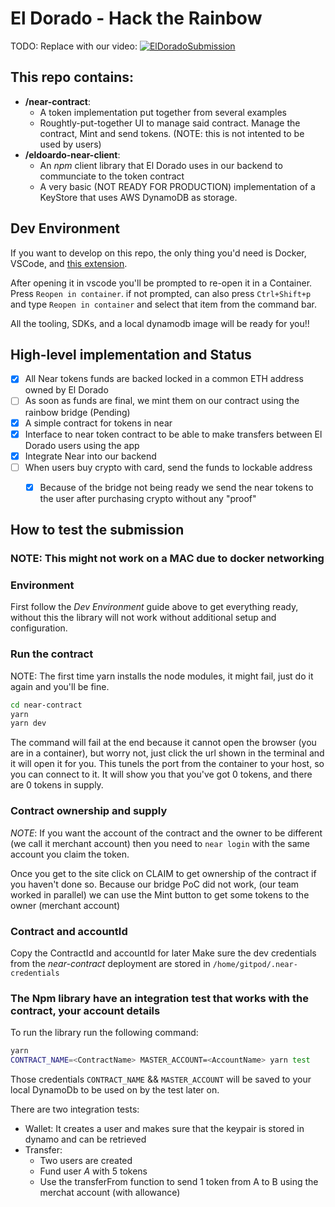 # El Dorado - Hack the Rainbow

TODO: Replace with our video:
[![ElDoradoSubmission](https://img.youtube.com/vi/C0DPdy98e4c/0.jpg)](https://www.youtube.com/watch?v=C0DPdy98e4c)

## This repo contains:
 - **/near-contract**: 
    - A token implementation put together from several examples
    - Roughtly-put-together UI to manage said contract. Manage the contract, Mint and send tokens. (NOTE: this is not intented to be used by users)
 - **/eldoardo-near-client**: 
    - An *npm* client library that El Dorado uses in our backend to communciate to the token contract
    - A very basic (NOT READY FOR PRODUCTION) implementation of a KeyStore that uses AWS DynamoDB as storage.

## Dev Environment

If you want to develop on this repo, the only thing you'd need is Docker, VSCode, and [this extension](https://marketplace.visualstudio.com/items?itemName=ms-vscode-remote.remote-containers#review-details).

After opening it in vscode you'll be prompted to re-open it in a Container. Press `Reopen in container`.
if not prompted, can also press `Ctrl+Shift+p` and type `Reopen in container` and select that item from the command bar.

All the tooling, SDKs, and a local dynamodb image will be ready for you!!

## High-level implementation and Status

- [x] All Near tokens funds are backed locked in a common ETH address owned by El Dorado
- [ ] As soon as funds are final, we mint them on our contract using the rainbow bridge (Pending)
- [x] A simple contract for tokens in near
- [x] Interface to near token contract to be able to make transfers between El Dorado users using the app
- [x] Integrate Near into our backend
- [ ] When users buy crypto with card, send the funds to lockable address
   - [x] Because of the bridge not being ready we send the near tokens to the user after purchasing crypto without any "proof"
   

## How to test the submission 
### NOTE: This might not work on a MAC due to docker networking

### Environment
First follow the *Dev Environment* guide above to get everything ready, without this the library will not work without additional setup and configuration.

### Run the contract
NOTE: The first time yarn installs the node modules, it might fail, just do it again and you'll be fine.
```bash
cd near-contract
yarn
yarn dev
```
The command will fail at the end because it cannot open the browser (you are in a container), but worry not, just click the url shown in the terminal and it will open it for you. This tunels the port from the container to your host, so you can connect to it.
It will show you that you've got 0 tokens, and there are 0 tokens in supply.

### Contract ownership and supply
*NOTE*: If you want the account of the contract and the owner to be different (we call it merchant account) then you need to `near login` with the same account you claim the token.

Once you get to the site click on CLAIM to get ownership of the contract if you haven't done so. 
Because our bridge PoC did not work, (our team worked in parallel) we can use the Mint button to get some tokens to the owner (merchant account)

### Contract and accountId
Copy the ContractId and accountId for later
Make sure the dev credentials from the *near-contract* deployment are stored in `/home/gitpod/.near-credentials`

### The Npm library have an integration test that works with the contract, your account details 
To run the library run the following command:
```bash
yarn
CONTRACT_NAME=<ContractName> MASTER_ACCOUNT=<AccountName> yarn test
```
Those credentials `CONTRACT_NAME` && `MASTER_ACCOUNT` will be saved to your local DynamoDb to be used on by the test later on.

There are two integration tests:
- Wallet: It creates a user and makes sure that the keypair is stored in dynamo and can be retrieved
- Transfer: 
  - Two users are created
  - Fund user *A* with 5 tokens
  - Use the transferFrom function to send 1 token from A to B using the merchat account (with allowance) 
